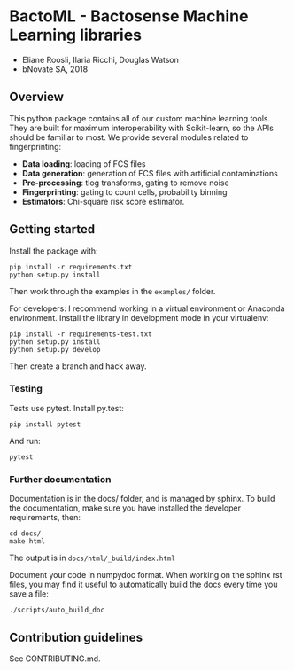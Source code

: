 # BactoML - Bactosense Machine Learning libraries

* Eliane Roosli, Ilaria Ricchi, Douglas Watson
* bNovate SA, 2018

## Overview

This python package contains all of our custom machine learning tools. They are built for maximum interoperability with Scikit-learn, so the APIs should be familiar to most. We provide several modules related to fingerprinting:

- **Data loading**: loading of FCS files
- **Data generation**: generation of FCS files with artificial contaminations
- **Pre-processing**: tlog transforms, gating to remove noise
- **Fingerprinting**: gating to count cells, probability binning
- **Estimators**: Chi-square risk score estimator.

## Getting started

Install the package with:

```
pip install -r requirements.txt
python setup.py install
```

Then work through the examples in the `examples/` folder.

For developers: I recommend working in a virtual environment or Anaconda environment. Install the library in development mode in your virtualenv:

```
pip install -r requirements-test.txt
python setup.py install
python setup.py develop
```

Then create a branch and hack away. 

### Testing

Tests use pytest. Install py.test:
```
pip install pytest
```

And run:
```
pytest
```

### Further documentation

Documentation is in the docs/ folder, and is managed by sphinx. To build the documentation, make sure you have installed the developer requirements, then:
```
cd docs/
make html
```

The output is in `docs/html/_build/index.html`

Document your code in numpydoc format. When working on the sphinx rst files, you may find it useful to automatically build the docs every time you save a file:
```
./scripts/auto_build_doc
```


## Contribution guidelines

See CONTRIBUTING.md.